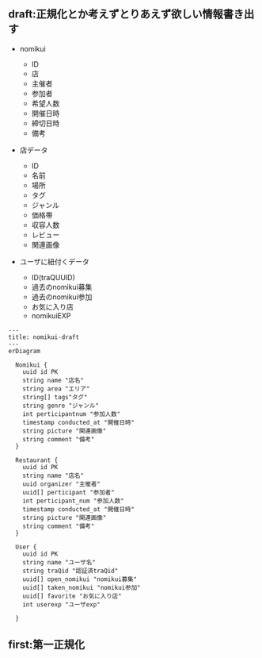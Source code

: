 ## draft:正規化とか考えずとりあえず欲しい情報書き出す

- nomikui
    - ID
    - 店
    - 主催者
    - 参加者
    - 希望人数
    - 開催日時
    - 締切日時
    - 備考

- 店データ
    - ID
    - 名前
    - 場所
    - タグ
    - ジャンル
    - 価格帯
    - 収容人数
    - レビュー
    - 関連画像

- ユーザに紐付くデータ
    - ID(traQUUID)
    - 過去のnomikui募集
    - 過去のnomikui参加
    - お気に入り店
    - nomikuiEXP

<!-- draft状態 -->

```mermaid
---
title: nomikui-draft
---
erDiagram

  Nomikui {
    uuid id PK
    string name "店名"
    string area "エリア"
    string[] tags"タグ"
    string genre "ジャンル"
    int perticipantnum "参加人数"
    timestamp conducted_at "開催日時"
    string picture "関連画像"
    string comment "備考"
  }

  Restaurant {
    uuid id PK
    string name "店名"
    uuid organizer "主催者"
    uuid[] perticipant "参加者"
    int perticipant_num "参加人数"
    timestamp conducted_at "開催日時"
    string picture "関連画像"
    string comment "備考"
  }

  User {
    uuid id PK
    string name "ユーザ名"
    string traQid "認証済traQid"
    uuid[] open_nomikui "nomikui募集"
    uuid[] taken_nomikui "nomikui参加"
    uuid[] favorite "お気に入り店"
    int userexp "ユーザexp"
  
  }
```
## first:第一正規化


